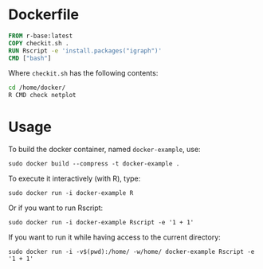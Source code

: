 # Dockerfile

```Dockerfile
FROM r-base:latest
COPY checkit.sh .
RUN Rscript -e 'install.packages("igraph")'
CMD ["bash"]
```

Where `checkit.sh` has the following contents:

```bash
cd /home/docker/
R CMD check netplot
```

# Usage

To build the docker container, named `docker-example`, use:

```
sudo docker build --compress -t docker-example .
```

To execute it interactively (with R), type:

```
sudo docker run -i docker-example R
```

Or if you want to run Rscript:

```
sudo docker run -i docker-example Rscript -e '1 + 1'
```

If you want to run it while having access to the current directory:

```
sudo docker run -i -v$(pwd):/home/ -w/home/ docker-example Rscript -e '1 + 1'
```



